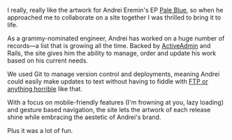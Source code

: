 I really, really like the artwork for Andrei Eremin's EP [Pale Blue](https://andreieremin.bandcamp.com/album/pale-blue), so when he approached me to collaborate on a site together I was thrilled to bring it to life.

As a grammy-nominated engineer, Andrei has worked on a huge number of records—a list that is growing all the time. Backed by [ActiveAdmin](http://activeadmin.info/) and Rails, the site gives him the ability to manage, order and update his work based on his current needs.

We used Git to manage version control and deployments, meaning Andrei could easily make updates to text without having to fiddle with [FTP or anything horrible](http://charliegleason.com/articles/deploying-to-github-pages-with-gulp) like that.

With a focus on mobile-friendly features (I'm frowning at you, lazy loading) and gesture based navigation, the site lets the artwork of each release shine while embracing the aestetic of Andrei's brand.

Plus it was a lot of fun.